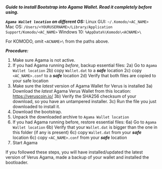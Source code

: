 __***Guide to install Bootstrap into Agama Wallet. Read it completely before using.***__

__*`Agama Wallet location` on different OS:*__
Linux GUI:	`~/.Komodo/<AC_NAME>`
Mac OS: 	`/Users/<YOURUSERNAME>/Library/Application Support/Komodo/<AC_NAME>`
Windows 10: 	`%AppData%\Komodo\<ACNAME>\`

For KOMODO, omit `<ACNAME>\` from the paths above.

__*Procedure:*__
1) Make sure Agama is not active.
2) If you had Agama running _before_, backup essential files:
	2a) Go to `Agama Wallet location`
	2b) copy `Wallet.dat` to a __*safe*__ location
	2c) copy `<AC_NAME>.conf` to a __*safe*__ location
	2d) Verify that both files are copied to your safe location
3) Make sure the _latest_ version of Agama Wallet for Verus is installed
	3a) Download the _latest_ Agama Verus Wallet from this location: https://veruscoin.io/
	3b) Verify the SHA256 checksum of your download, so you have an untampered installer.
	3c) Run the file you just downloaded to install it.
4) Download the bootstrap.
5) Unpack the downloaded archive to `Agama Wallet location`
6) If you had Agama running before, restore essential files:
	6a) Go to `Agama Wallet location`
	6b) Verify that your `Wallet.dat` is bigger than the one in this folder (if any is present)
	6c) copy `Wallet.dat` from your __*safe*__ location
	6c) copy `<AC_NAME>.conf` from your __*safe*__ location
7) Start Agama

If you followed these steps, you will have installed/updated the latest version of Verus Agama, made a backup of your wallet and installed the bootloader.
